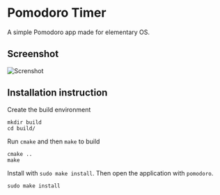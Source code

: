 Pomodoro Timer
===========================================

A simple Pomodoro app made for elementary OS.

## Screenshot

![Screnshot](https://raw.githubusercontent.com/mariocesar/pomodoro-elementary/master/screenshot.png)

## Installation instruction

Create the build environment

    mkdir build
    cd build/

Run `cmake` and then `make` to build

    cmake ..
    make

Install with `sudo make install`. Then open the application with `pomodoro`.

    sudo make install    
